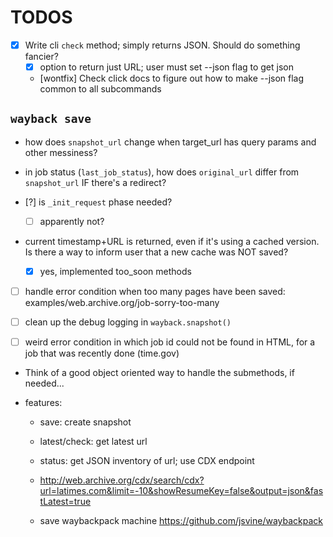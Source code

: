 # TODOS

- [x] Write cli `check` method; simply returns JSON. Should do something fancier?
    - [x] option to return just URL; user must set --json flag to get json
    - [wontfix] Check click docs to figure out how to make --json flag common to all subcommands


## `wayback save`

- how does `snapshot_url` change when target_url has query params and other messiness?
- in job status (`last_job_status`), how does `original_url` differ from `snapshot_url` IF there's a redirect?

- [?] is `_init_request` phase needed?
    - [ ] apparently not?

- current timestamp+URL is returned, even if it's using a cached version. Is there a way to inform user that a new cache was NOT saved?
    - [X] yes, implemented too_soon methods

- [ ] handle error condition when too many pages have been saved: examples/web.archive.org/job-sorry-too-many

- [ ] clean up the debug logging in `wayback.snapshot()`

- [ ] weird error condition in which job id could not be found in HTML, for a job that was recently done (time.gov)




- Think of a good object oriented way to handle the submethods, if needed...


- features:
    - save: create snapshot
    - latest/check: get latest url
    - status: get JSON inventory of url; use CDX endpoint
    - http://web.archive.org/cdx/search/cdx?url=latimes.com&limit=-10&showResumeKey=false&output=json&fastLatest=true

    - save waybackpack machine https://github.com/jsvine/waybackpack


